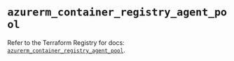 # `azurerm_container_registry_agent_pool`

Refer to the Terraform Registry for docs: [`azurerm_container_registry_agent_pool`](https://registry.terraform.io/providers/hashicorp/azurerm/3.91.0/docs/resources/container_registry_agent_pool).
